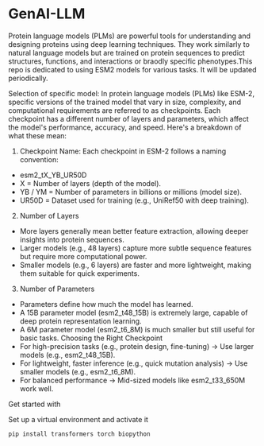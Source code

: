 # GenAI-LLM

Protein language models (PLMs) are powerful tools for understanding and designing proteins using deep learning techniques. They work similarly to natural language models but are trained on protein sequences to predict structures, functions, and interactions or braodly specific phenotypes.This repo is dedicated to using ESM2 models for various tasks. It will be updated periodically. 

Selection of specific model:
In protein language models (PLMs) like ESM-2, specific versions of the trained model that vary in size, complexity, and computational requirements are referred to as checkpoints. Each checkpoint has a different number of layers and parameters, which affect the model's performance, accuracy, and speed. Here's a breakdown of what these mean:
1. Checkpoint Name:
Each checkpoint in ESM-2 follows a naming convention:
- esm2_tX_YB_UR50D
- X = Number of layers (depth of the model).
- YB / YM = Number of parameters in billions or millions (model size).
- UR50D = Dataset used for training (e.g., UniRef50 with deep training).
2. Number of Layers
- More layers generally mean better feature extraction, allowing deeper insights into protein sequences.
- Larger models (e.g., 48 layers) capture more subtle sequence features but require more computational power.
- Smaller models (e.g., 6 layers) are faster and more lightweight, making them suitable for quick experiments.
3. Number of Parameters
- Parameters define how much the model has learned.
- A 15B parameter model (esm2_t48_15B) is extremely large, capable of deep protein representation learning.
- A 6M parameter model (esm2_t6_8M) is much smaller but still useful for basic tasks.
Choosing the Right Checkpoint
- For high-precision tasks (e.g., protein design, fine-tuning) → Use larger models (e.g., esm2_t48_15B).
- For lightweight, faster inference (e.g., quick mutation analysis) → Use smaller models (e.g., esm2_t6_8M).
- For balanced performance → Mid-sized models like esm2_t33_650M work well.


Get started with

Set up a virtual environment and activate it
```
pip install transformers torch biopython